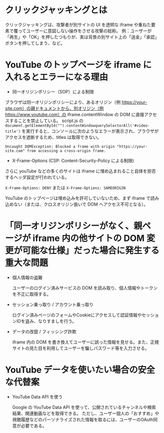 # クリックジャッキングとは

クリックジャッキングは、攻撃者が別サイトの UI を透明な iframe や重ねた要素で覆ってユーザーに意図しない操作をさせる攻撃の総称。
例：ユーザーが「再生」や「OK」を押したつもりが、実は背景の別サイト上の「送金」「承認」ボタンを押してしまう、など。

# YouTube のトップページを iframe に入れるとエラーになる理由

- 同一オリジンポリシー（SOP）による制限

ブラウザは同一オリジンポリシーにより、あるオリジン（例 https://your-site.com）の親ドキュメントから、別オリジン（例 https://www.youtube.com）の iframe.contentWindow の DOM に直接アクセスすることを禁止している。
script.js の `document.getElementById("").contentWindowquerySelectorAll('#video-title')` を実行すると、コンソールに次のようなエラーが表示され、ブラウザがアクセスを遮断するため、titles は取得できない。

`Uncaught DOMException: Blocked a frame with origin "https://your-site.com" from accessing a cross-origin frame.`

- X-Frame-Options (CSP: Content-Security-Policy による制限)

さらに youTube などの多くのサイトは iframe に埋め込まれること自体を拒否するヘッダ設定が行われている。

`X-Frame-Options: DENY` または `X-Frame-Options: SAMEORIGIN`

YouTube のトップページは埋め込みを許可していないため、まず iframe で読み込めない（または、クロスオリジン扱いで DOM へアクセス不可となる）。

# 「同一オリジンポリシーがなく、親ページが iframe 内の他サイトの DOM 変更が可能な仕様」だった場合に発生する重大な問題

- 個人情報の盗難

  ユーザーのログイン済みサービスの DOM を読み取り、個人情報やトークンを不正に取得する。

- セッション乗っ取り / アカウント乗っ取り

  ログイン済みページのフォームやCookieにアクセスして認証情報やセッションIDを盗み、なりすましを行う。

- データの改竄 / フィッシング詐欺

  iframe 内の DOM を書き換えてユーザーに誤った情報を見せる。また、正規サイトの見た目を利用してユーザーを騙しパスワード等を入力させる。

# YouTube データを使いたい場合の安全な代替案

- YouTube Data API を使う

  Google の YouTube Data API を使って、公開されているチャンネルや検索結果、関連動画などを取得できる。
  ただし、ユーザー個人の「おすすめ」や視聴履歴などのパーソナライズされた情報を取るには、ユーザーのOAuth同意が必要である。
